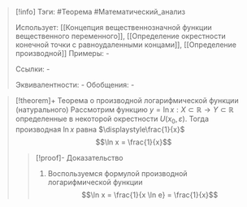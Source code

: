 > [!info]
> Тэги: #Теорема #Математический_анализ   
> 
> Использует: [[Концепция вещественнозначной функции вещественного переменного]], [[Определение окрестности конечной точки с равноудаленными концами]], [[Определение производной]]
> Примеры: *-*
> 
> Ссылки: *-*
> 
> Эквивалентности: *-*
> Обобщения: *-*

> [!theorem]+ Теорема о производной логарифмической функции (натурального)
> Рассмотрим функцию $y = \ln x:X \subset \mathbb{R}\rightarrow Y \subset \mathbb{R}$ определенные в некоторой окрестности $U(x_0, \varepsilon)$. Тогда производная $\ln x$ равна $\displaystyle\frac{1}{x}$ $$\ln x = \frac{1}{x}$$
> > [!proof]- Доказательство
> > 1. Воспользуемся формулой производной логарифмической функции $$\ln x = \frac{1}{x \ln e} = \frac{1}{x}$$
